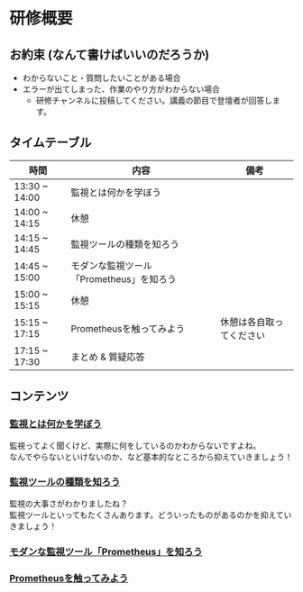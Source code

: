 # 研修概要

## お約束 (なんて書けばいいのだろうか)

- わからないこと・質問したいことがある場合
- エラーが出てしまった、作業のやり方がわからない場合
  - 研修チャンネルに投稿してください。講義の節目で登壇者が回答します。

## タイムテーブル

| 時間            | 内容                        |  備考            |
| ------------- | ------------------------- | ------------ |
| 13:30 ~ 14:00 | 監視とは何かを学ぼう                |              |
| 14:00 ~ 14:15 | 休憩                        |              |
| 14:15 ~ 14:45 | 監視ツールの種類を知ろう              |              |
| 14:45 ~ 15:00 | モダンな監視ツール「Prometheus」を知ろう |              |
| 15:00 ~ 15:15 | 休憩                        |              |
| 15:15 ~ 17:15 | Prometheusを触ってみよう         | 休憩は各自取ってください |
| 17:15 ~ 17:30 | まとめ & 質疑応答                |              |

## コンテンツ

### [監視とは何かを学ぼう](http://ページリンクをあとで正しくする)

監視ってよく聞くけど、実際に何をしているのかわからないですよね。  
なんでやらないといけないのか、など基本的なところから抑えていきましょう！

### [監視ツールの種類を知ろう](http://ページリンクをあとで正しくする)

監視の大事さがわかりましたね？  
監視ツールといってもたくさんあります。どういったものがあるのかを抑えていきましょう！

### [モダンな監視ツール「Prometheus」を知ろう](http://ページリンクをあとで正しくする)

### [Prometheusを触ってみよう](http://ページリンクをあとで正しくする)
